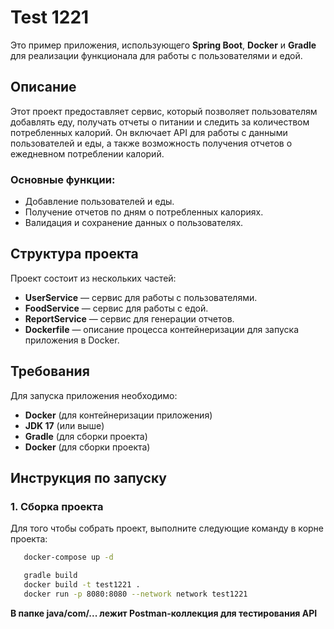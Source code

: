 # Test 1221

Это пример приложения, использующего **Spring Boot**, **Docker** и **Gradle** для реализации функционала для работы с пользователями и едой.

## Описание

Этот проект предоставляет сервис, который позволяет пользователям добавлять еду, получать отчеты о питании и следить за количеством потребленных калорий. Он включает API для работы с данными пользователей и еды, а также возможность получения отчетов о ежедневном потреблении калорий.

### Основные функции:
- Добавление пользователей и еды.
- Получение отчетов по дням о потребленных калориях.
- Валидация и сохранение данных о пользователях.

## Структура проекта

Проект состоит из нескольких частей:
- **UserService** — сервис для работы с пользователями.
- **FoodService** — сервис для работы с едой.
- **ReportService** — сервис для генерации отчетов.
- **Dockerfile** — описание процесса контейнеризации для запуска приложения в Docker.

## Требования

Для запуска приложения необходимо:
- **Docker** (для контейнеризации приложения)
- **JDK 17** (или выше)
- **Gradle** (для сборки проекта)
- **Docker** (для сборки проекта)

## Инструкция по запуску

### 1. Сборка проекта

Для того чтобы собрать проект, выполните следующие команду в корне проекта:

```bash
   docker-compose up -d
```
```bash
   gradle build
   docker build -t test1221 .
   docker run -p 8080:8080 --network network test1221
```

**В папке java/com/... лежит Postman-коллекция для тестирования API**